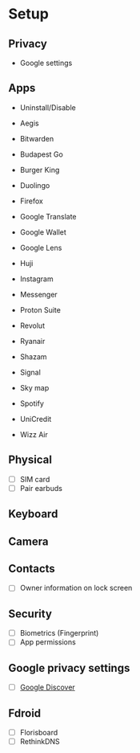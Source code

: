 # Setup

## Privacy

- Google settings

## Apps

- Uninstall/Disable

- Aegis
- Bitwarden
- Budapest Go
- Burger King
- Duolingo
- Firefox
- Google Translate
- Google Wallet
- Google Lens
- Huji
- Instagram
- Messenger
- Proton Suite
- Revolut
- Ryanair
- Shazam
- Signal
- Sky map
- Spotify
- UniCredit
- Wizz Air


## Physical

- [ ] SIM card
- [ ] Pair earbuds

## Keyboard

## Camera

## Contacts

- [ ] Owner information on lock screen

## Security

- [ ] Biometrics (Fingerprint)
- [ ] App permissions

## Google privacy settings

- [ ] [Google Discover](https://www.reddit.com/r/oneplus/comments/tn59bh/disable_google_news_feed_discover_with_adb/)

## Fdroid

- [ ] Florisboard
- [ ] RethinkDNS
